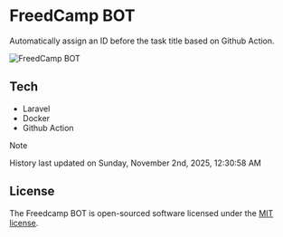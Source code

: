 # FreedCamp BOT

Automatically assign an ID before the task title based on Github Action.

![FreedCamp BOT](https://repository-images.githubusercontent.com/737932867/7d34798b-2680-471c-b089-a78a718d3d6a)

## Tech

- Laravel
- Docker
- Github Action

> [!NOTE]  
> History last updated on Sunday, November 2nd, 2025, 12:30:58 AM

## License

The Freedcamp BOT is open-sourced software licensed under the [MIT license](https://opensource.org/licenses/MIT).
